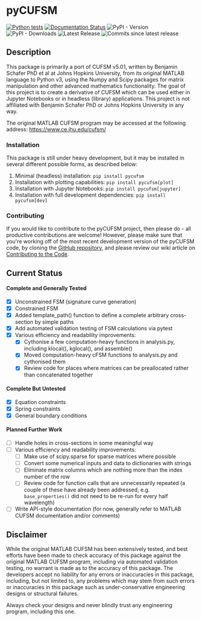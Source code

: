 # pyCUFSM
[![Python tests](https://github.com/ClearCalcs/pyCUFSM/actions/workflows/test.yaml/badge.svg)](https://github.com/ClearCalcs/pyCUFSM/actions/workflows/test.yaml)
[![Documentation Status](https://readthedocs.org/projects/pycufsm/badge/?version=latest)](http://anastruct.readthedocs.io/en/latest/?badge=latest)
![PyPI - Version](https://img.shields.io/pypi/v/pycufsm)
![PyPI - Downloads](https://img.shields.io/pypi/dm/pycufsm)
![Latest Release](https://img.shields.io/github/release-date/ClearCalcs/pyCUFSM)
![Commits since latest release](https://img.shields.io/github/commits-since/ClearCalcs/pyCUFSM/latest)

## Description

This package is primarily a port of CUFSM v5.01, written by Benjamin Schafer PhD et al at Johns Hopkins University, from its original MATLAB language to Python v3, using the Numpy and Scipy packages for matrix manipulation and other advanced mathematics functionality. The goal of this project is to create a derivative of CUFSM which can be used either in Jupyter Notebooks or in headless (library) applications. This project is not affiliated with Benjamin Schafer PhD or Johns Hopkins University in any way.

The original MATLAB CUFSM program may be accessed at the following address: https://www.ce.jhu.edu/cufsm/

### Installation

This package is still under heavy development, but it may be installed in several different possible forms, as described below:
1. Minimal (headless) installation: `pip install pycufsm`
2. Installation with plotting capabilities: `pip install pycufsm[plot]`
3. Installation with Jupyter Notebooks: `pip install pycufsm[jupyter]`
4. Installation with full development dependencies: `pip install pycufsm[dev]`

### Contributing

If you would like to contribute to the pyCUFSM project, then please do - all productive contributions are welcome! However, please make sure that you're working off of the most recent development version of the pyCUFSM code, by cloning the [GitHub repository](https://github.com/ClearCalcs/pyCUFSM), and please review our wiki article on [Contributing to the Code](https://github.com/ClearCalcs/pyCUFSM/wiki/Contributing-to-the-Code).

## Current Status

#### Complete and Generally Tested

-   [x] Unconstrained FSM (signature curve generation)
-   [x] Constrained FSM
-   [x] Added template_path() function to define a complete arbitrary cross-section by simple paths
-   [x] Add automated validation testing of FSM calculations via pytest
-   [x] Various efficiency and readability improvements:
    -   [x] Cythonise a few computation-heavy functions in analysis.py, including klocal(), kglocal(), and assemble()
    -   [x] Moved computation-heavy cFSM functions to analysis.py and cythonised them
    -   [x] Review code for places where matrices can be preallocated rather than concatenated together

#### Complete But Untested

-   [x] Equation constraints
-   [x] Spring constraints
-   [x] General boundary conditions

#### Planned Further Work

-   [ ] Handle holes in cross-sections in some meaningful way
-   [ ] Various efficiency and readability improvements:
    -   [ ] Make use of scipy.sparse for sparse matrices where possible
    -   [ ] Convert some numerical inputs and data to dictionaries with strings
    -   [ ] Eliminate matrix columns which are nothing more than the index number of the row
    -   [ ] Review code for function calls that are unnecessarily repeated (a couple of these have already been addressed, e.g. `base_properties()` did not need to be re-run for every half wavelength)
-   [ ] Write API-style documentation (for now, generally refer to MATLAB CUFSM documentation and/or comments)

## Disclaimer

While the original MATLAB CUFSM has been extensively tested, and best efforts have been made to check accuracy of this package against the original MATLAB CUFSM program, including via automated validation testing, no warrant is made as to the accuracy of this package. The developers accept no liability for any errors or inaccuracies in this package, including, but not limited to, any problems which may stem from such errors or inaccuracies in this package such as under-conservative engineering designs or structural failures.

Always check your designs and never blindly trust any engineering program, including this one.
